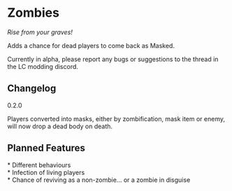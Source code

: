 # Zombies
<p><em>Rise from your graves!</em></p>
<p>Adds a chance for dead players to come back as Masked.</p>
<p>Currently in alpha, please report any bugs or suggestions to the thread in the LC modding discord.</p>
<h2>Changelog</h2>
<p>0.2.0</p>
<p>Players converted into masks, either by zombification, mask item or enemy, will now drop a dead body on death.</p>
<h2>Planned Features</h2>
* Different behaviours<br>
* Infection of living players<br>
* Chance of reviving as a non-zombie... or a zombie in disguise
